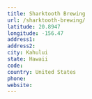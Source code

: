 ```yaml
---
title: Sharktooth Brewing
url: /sharktooth-brewing/
latitude: 20.8947
longitude: -156.47
address1: 
address2: 
city: Kahului
state: Hawaii
code: 
country: United States
phone: 
website: 
---
```


